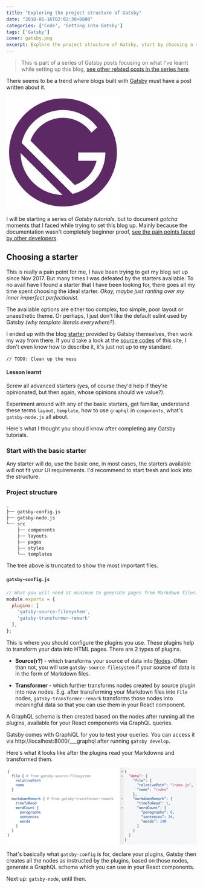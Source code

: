 ```yaml
---
title: "Exploring the project structure of Gatsby"
date: "2018-01-16T02:02:30+0800"
categories: ['Code', 'Getting into Gatsby']
tags: ['Gatsby']
cover: gatsby.png
excerpt: Explore the project structure of Gatsby, start by choosing a starter, and configuring it.
---
```


> This is part of a series of Gatsby posts focusing on what I've learnt while setting up this blog, [see other related posts in the series here](/categories/Getting%20into%20Gatsby).

There seems to be a trend where blogs built with [Gatsby](https://www.gatsbyjs.org) must have a post written about it.

![Gatsby](./gatsby.png "Gatsby")

I will be starting a series of _Gatsby tutorials_, but to document _gotcha_ moments that I faced while trying to set this blog up. Mainly because the documentation wasn't completely beginner proof, [see the pain points faced by other developers](https://www.gatsbyjs.org/blog/2017-12-20-introducing-the-gatsby-ux-research-program/#what-are-the-top-10-pain-points-of-gatsby-users).

## Choosing a starter
This is really a pain point for me, I have been trying to get my blog set up since Nov 2017. But many times I was defeated by the starters available. To no avail have I found a starter that I have been looking for, there goes all my time spent choosing the ideal starter. _Okay, maybe just ranting over my inner imperfect perfectionist._

The available options are either too complex, too simple, poor layout or unaesthetic theme. Or perhaps, I just don't like the default eslint used by Gatsby _(why template literals everywhere?)_.

I ended up with the blog [starter](https://github.com/gatsbyjs/gatsby-starter-blog) provided by Gatsby themselves, then work my way from there. If you'd take a look at the [source codes](https://github.com/alvinthen/yaobin.me/tree/b707d3c788371beec3f0d87c44cc60cb331b9db9) of this site, I don't even know how to describe it, it's just not up to my standard.

`// TODO: Clean up the mess`

#### Lesson learnt
Screw all advanced starters (yes, of course they'd help if they're opinionated, but then again, whose opinions should we value?).

Experiment around with any of the basic starters, get familiar, understand these terms `layout`, `template`, how to use `graphql` in `components`, what's `gatsby-node.js` all about.

Here's what I thought you should know after completing any Gatsby tutorials.

### Start with the basic starter
Any starter will do, use the basic one, in most cases, the starters available will not fit your UI requirements. I'd recommend to start fresh and look into the structure.

### Project structure
```
.
├── gatsby-config.js
├── gatsby-node.js
└── src
    ├── components
    ├── layouts
    ├── pages
    ├── styles
    └── templates
```

The tree above is truncated to show the most important files.

#### `gatsby-config.js`
```javascript
// What you will need at minimum to generate pages from Markdown files.
module.exports = {
  plugins: [
    'gatsby-source-filesystem',
    'gatsby-transformer-remark'
  ],
};
```

This is where you should configure the plugins you use. These plugins help to transform your data into HTML pages. There are 2 types of plugins.

* **Source(r?)** - which transforms your source of data into [Nodes](https://www.gatsbyjs.org/docs/node-interface/). Often than not, you will use `gatsby-source-filesystem` if your source of data is in the form of Markdown files.

* **Transformer** - which further transforms nodes created by source plugin into new nodes. E.g. after transforming your Markdown files into `File` nodes, `gatsby-transformer-remark` transforms those nodes into meaningful data so that you can use them in your React component.

A GraphQL schema is then created based on the nodes after running all the plugins, available for your React components via GraphQL queries.

Gatsby comes with GraphiQL for you to test your queries. You can access it via http://localhost:8000/___graphql after running `gatsby develop`.

Here's what it looks like after the plugins read your Markdowns and transformed them.

![GraphQL](./graphql.png "Results from the plugins, as shown in GraphiQL")

That's basically what `gatsby-config` is for, declare your plugins, Gatsby then creates all the nodes as instructed by the plugins, based on those nodes, generate a GraphQL schema which you can use in your React components.

Next up: `gatsby-node`, until then.
